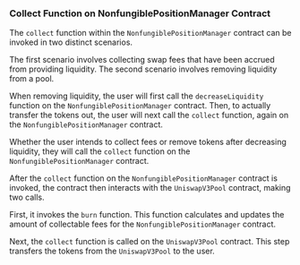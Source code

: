 ### Collect Function on NonfungiblePositionManager Contract

The `collect` function within the `NonfungiblePositionManager` contract can be invoked in two distinct scenarios.

The first scenario involves collecting swap fees that have been accrued from providing liquidity. The second scenario involves removing liquidity from a pool.

When removing liquidity, the user will first call the `decreaseLiquidity` function on the `NonfungiblePositionManager` contract. Then, to actually transfer the tokens out, the user will next call the `collect` function, again on the `NonfungiblePositionManager` contract.

Whether the user intends to collect fees or remove tokens after decreasing liquidity, they will call the `collect` function on the `NonfungiblePositionManager` contract.

After the `collect` function on the `NonfungiblePositionManager` contract is invoked, the contract then interacts with the `UniswapV3Pool` contract, making two calls.

First, it invokes the `burn` function. This function calculates and updates the amount of collectable fees for the `NonfungiblePositionManager` contract. 

Next, the `collect` function is called on the `UniswapV3Pool` contract. This step transfers the tokens from the `UniswapV3Pool` to the user.
